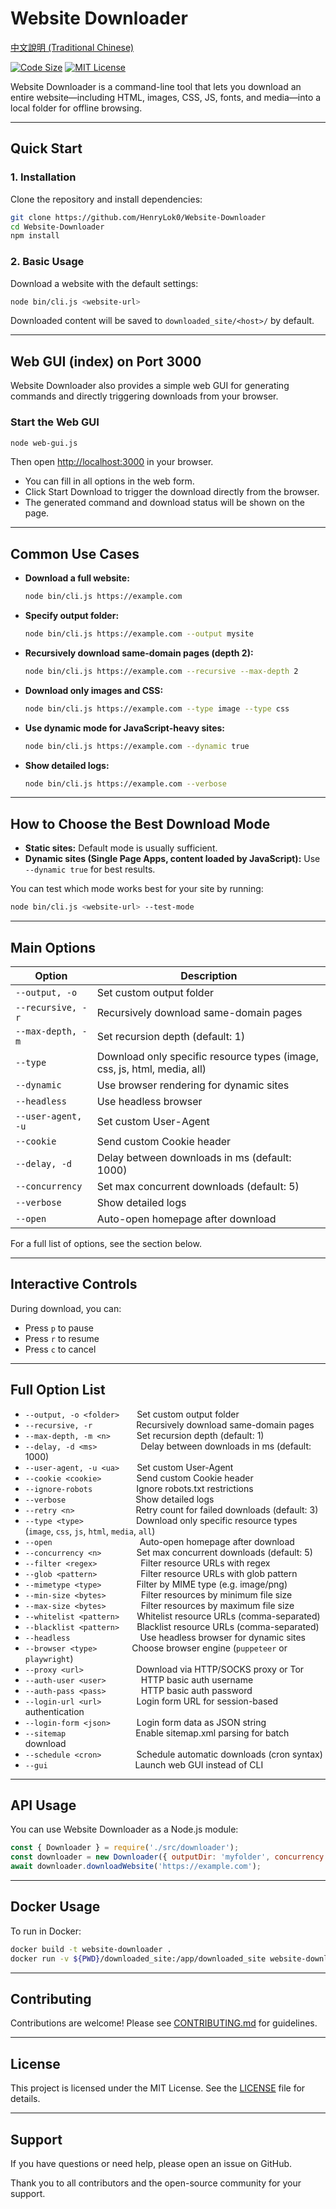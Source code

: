 # Website Downloader

[中文說明 (Traditional Chinese)](./README.Tc.md)

[![Code Size](https://img.shields.io/github/languages/code-size/HenryLok0/Website-Downloader?style=flat-square&logo=github)](https://github.com/HenryLok0/Website-Downloader)
[![MIT License](https://img.shields.io/github/license/HenryLok0/Website-Downloader?style=flat-square)](LICENSE)

Website Downloader is a command-line tool that lets you download an entire website—including HTML, images, CSS, JS, fonts, and media—into a local folder for offline browsing.

---

## Quick Start

### 1. Installation

Clone the repository and install dependencies:
```sh
git clone https://github.com/HenryLok0/Website-Downloader
cd Website-Downloader
npm install
```

### 2. Basic Usage

Download a website with the default settings:
```sh
node bin/cli.js <website-url>
```
Downloaded content will be saved to `downloaded_site/<host>/` by default.

---

## Web GUI (index) on Port 3000

Website Downloader also provides a simple web GUI for generating commands and directly triggering downloads from your browser.

### Start the Web GUI

```sh
node web-gui.js
```

Then open [http://localhost:3000](http://localhost:3000) in your browser.

- You can fill in all options in the web form.
- Click Start Download to trigger the download directly from the browser.
- The generated command and download status will be shown on the page.

---

## Common Use Cases

- **Download a full website:**
  ```sh
  node bin/cli.js https://example.com
  ```

- **Specify output folder:**
  ```sh
  node bin/cli.js https://example.com --output mysite
  ```

- **Recursively download same-domain pages (depth 2):**
  ```sh
  node bin/cli.js https://example.com --recursive --max-depth 2
  ```

- **Download only images and CSS:**
  ```sh
  node bin/cli.js https://example.com --type image --type css
  ```

- **Use dynamic mode for JavaScript-heavy sites:**
  ```sh
  node bin/cli.js https://example.com --dynamic true
  ```

- **Show detailed logs:**
  ```sh
  node bin/cli.js https://example.com --verbose
  ```

---

## How to Choose the Best Download Mode

- **Static sites:** Default mode is usually sufficient.
- **Dynamic sites (Single Page Apps, content loaded by JavaScript):** Use `--dynamic true` for best results.

You can test which mode works best for your site by running:
```sh
node bin/cli.js <website-url> --test-mode
```

---

## Main Options

| Option                | Description                                                        |
|-----------------------|--------------------------------------------------------------------|
| `--output, -o`        | Set custom output folder                                           |
| `--recursive, -r`     | Recursively download same-domain pages                             |
| `--max-depth, -m`     | Set recursion depth (default: 1)                                   |
| `--type`              | Download only specific resource types (image, css, js, html, media, all) |
| `--dynamic`           | Use browser rendering for dynamic sites                            |
| `--headless`          | Use headless browser                                               |
| `--user-agent, -u`    | Set custom User-Agent                                              |
| `--cookie`            | Send custom Cookie header                                          |
| `--delay, -d`         | Delay between downloads in ms (default: 1000)                      |
| `--concurrency`       | Set max concurrent downloads (default: 5)                          |
| `--verbose`           | Show detailed logs                                                 |
| `--open`              | Auto-open homepage after download                                  |

For a full list of options, see the section below.

---

## Interactive Controls

During download, you can:
- Press `p` to pause
- Press `r` to resume
- Press `c` to cancel

---

## Full Option List

- `--output, -o <folder>`  Set custom output folder
- `--recursive, -r`     Recursively download same-domain pages
- `--max-depth, -m <n>`   Set recursion depth (default: 1)
- `--delay, -d <ms>`     Delay between downloads in ms (default: 1000)
- `--user-agent, -u <ua>`  Set custom User-Agent
- `--cookie <cookie>`    Send custom Cookie header
- `--ignore-robots`     Ignore robots.txt restrictions
- `--verbose`        Show detailed logs
- `--retry <n>`       Retry count for failed downloads (default: 3)
- `--type <type>`      Download only specific resource types (`image`, `css`, `js`, `html`, `media`, `all`)
- `--open`          Auto-open homepage after download
- `--concurrency <n>`    Set max concurrent downloads (default: 5)
- `--filter <regex>`     Filter resource URLs with regex
- `--glob <pattern>`     Filter resource URLs with glob pattern
- `--mimetype <type>`    Filter by MIME type (e.g. image/png)
- `--min-size <bytes>`    Filter resources by minimum file size
- `--max-size <bytes>`    Filter resources by maximum file size
- `--whitelist <pattern>`  Whitelist resource URLs (comma-separated)
- `--blacklist <pattern>`  Blacklist resource URLs (comma-separated)
- `--headless`        Use headless browser for dynamic sites
- `--browser <type>`    Choose browser engine (`puppeteer` or `playwright`)
- `--proxy <url>`      Download via HTTP/SOCKS proxy or Tor
- `--auth-user <user>`    HTTP basic auth username
- `--auth-pass <pass>`    HTTP basic auth password
- `--login-url <url>`    Login form URL for session-based authentication
- `--login-form <json>`   Login form data as JSON string
- `--sitemap`        Enable sitemap.xml parsing for batch download
- `--schedule <cron>`    Schedule automatic downloads (cron syntax)
- `--gui`          Launch web GUI instead of CLI

---

## API Usage

You can use Website Downloader as a Node.js module:

```js
const { Downloader } = require('./src/downloader');
const downloader = new Downloader({ outputDir: 'myfolder', concurrency: 3 });
await downloader.downloadWebsite('https://example.com');
```

---

## Docker Usage

To run in Docker:

```sh
docker build -t website-downloader .
docker run -v ${PWD}/downloaded_site:/app/downloaded_site website-downloader node bin/cli.js https://example.com
```

---

## Contributing

Contributions are welcome! Please see [CONTRIBUTING.md](CONTRIBUTING.md) for guidelines.

---

## License

This project is licensed under the MIT License. See the [LICENSE](LICENSE) file for details.

---

## Support

If you have questions or need help, please open an issue on GitHub.

Thank you to all contributors and the open-source community for your support.
